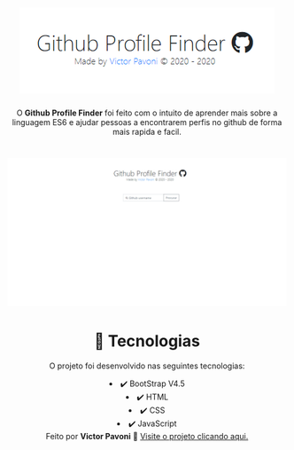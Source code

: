 # <div align="center">![](github/githubprofilefinderlogo.png)</div>

<div align="center">O <strong>Github Profile Finder</strong> foi feito com o intuito de aprender mais sobre a linguagem ES6 e ajudar pessoas a encontrarem perfis no github de forma mais rapida e facil.</div>

# ![](github/gifghpf.gif)

# <div align="center">🚀 Tecnologias</div>
<div align="center">O projeto foi desenvolvido nas seguintes tecnologias:</div>
<div align="center"><ul style="list-style-position: outside;"></div>
<div align="center"> <li>✔️ BootStrap V4.5</li></div>
<div align="center"> <li>✔️ HTML</li></div>
<div align="center"> <li>✔️ CSS</li></div>
<div align="center"> <li>✔️ JavaScript</li></div>
<div align="center"></ul></div>
<div align="center">Feito por <strong>Victor Pavoni</strong> 👋 <a target="_blank" href="https://ghpf.netlify.app/">Visite o projeto clicando aqui.</a></div>
